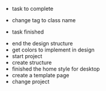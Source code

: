 * task to complete
- change tag to class name

* task finished
- end the design structure
- get colors to implement in design
- start project
- create structure
- finished the home style for desktop
- create a template page
- change project
